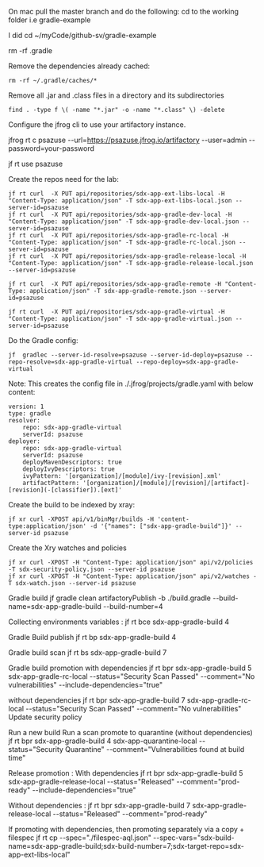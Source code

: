 
On mac pull the master branch and do the following:
cd to the working folder i.e gradle-example

I did cd ~/myCode/github-sv/gradle-example

rm -rf .gradle

Remove the dependencies already cached:
```
rm -rf ~/.gradle/caches/*
```
Remove all .jar and .class files in a directory and its subdirectories
```
find . -type f \( -name "*.jar" -o -name "*.class" \) -delete

```
Configure the jfrog cli to use your artifactory instance.

jfrog rt c psazuse --url=https://psazuse.jfrog.io/artifactory --user=admin --password=your-password

jf rt use psazuse

Create the repos need for the lab:
```
jf rt curl  -X PUT api/repositories/sdx-app-ext-libs-local -H "Content-Type: application/json" -T sdx-app-ext-libs-local.json --server-id=psazuse
jf rt curl  -X PUT api/repositories/sdx-app-gradle-dev-local -H "Content-Type: application/json" -T sdx-app-gradle-dev-local.json --server-id=psazuse
jf rt curl  -X PUT api/repositories/sdx-app-gradle-rc-local -H "Content-Type: application/json" -T sdx-app-gradle-rc-local.json --server-id=psazuse
jf rt curl  -X PUT api/repositories/sdx-app-gradle-release-local -H "Content-Type: application/json" -T sdx-app-gradle-release-local.json --server-id=psazuse

jf rt curl  -X PUT api/repositories/sdx-app-gradle-remote -H "Content-Type: application/json" -T sdx-app-gradle-remote.json --server-id=psazuse

jf rt curl  -X PUT api/repositories/sdx-app-gradle-virtual -H "Content-Type: application/json" -T sdx-app-gradle-virtual.json --server-id=psazuse
```

Do the Gradle config:
```
jf  gradlec --server-id-resolve=psazuse --server-id-deploy=psazuse --repo-resolve=sdx-app-gradle-virtual --repo-deploy=sdx-app-gradle-virtual
```

Note: This creates the config file in ./.jfrog/projects/gradle.yaml with below content:
```
version: 1
type: gradle
resolver:
    repo: sdx-app-gradle-virtual
    serverId: psazuse
deployer:
    repo: sdx-app-gradle-virtual
    serverId: psazuse
    deployMavenDescriptors: true
    deployIvyDescriptors: true
    ivyPattern: '[organization]/[module]/ivy-[revision].xml'
    artifactPattern: '[organization]/[module]/[revision]/[artifact]-[revision](-[classifier]).[ext]'

```

Create the build to be indexed by xray:
```
jf xr curl -XPOST api/v1/binMgr/builds -H 'content-type:application/json' -d '{"names": ["sdx-app-gradle-build"]}' --server-id psazuse
```
Create the Xry watches and policies
```
jf xr curl -XPOST -H "Content-Type: application/json" api/v2/policies -T sdx-security-policy.json --server-id psazuse
jf xr curl -XPOST -H "Content-Type: application/json" api/v2/watches -T sdx-watch.json --server-id psazuse 
```

Gradle build
jf gradle clean artifactoryPublish -b ./build.gradle --build-name=sdx-app-gradle-build --build-number=4

Collecting environments variables : 
jf rt bce sdx-app-gradle-build 4

Gradle Build publish
jf rt bp sdx-app-gradle-build 4

Gradle build scan
jf rt bs sdx-app-gradle-build 7

Gradle build promotion
with dependencies
jf rt bpr sdx-app-gradle-build 5 sdx-app-gradle-rc-local --status="Security Scan Passed" --comment="No vulnerabilities" --include-dependencies="true"

without dependencies
jf rt bpr sdx-app-gradle-build 7 sdx-app-gradle-rc-local --status="Security Scan Passed" --comment="No vulnerabilities" 
Update security policy

Run a new build
Run a scan
promote to quarantine (without dependencies)
jf rt bpr sdx-app-gradle-build 4 sdx-app-quarantine-local --status="Security Quarantine" --comment="Vulnerabilities found at build time" 

Release promotion : 
With dependencies
jf rt bpr sdx-app-gradle-build 5 sdx-app-gradle-release-local --status="Released" --comment="prod-ready" --include-dependencies="true"

Without dependencies : 
jf rt bpr sdx-app-gradle-build 7 sdx-app-gradle-release-local --status="Released" --comment="prod-ready"

If promoting with dependencies, then promoting separately via a copy + filespec
jf rt cp --spec="./filespec-aql.json" --spec-vars="sdx-build-name=sdx-app-gradle-build;sdx-build-number=7;sdx-target-repo=sdx-app-ext-libs-local"